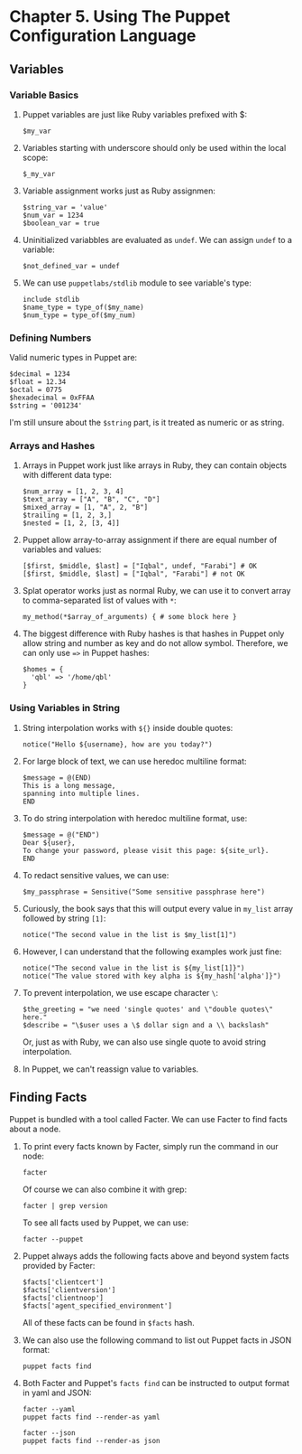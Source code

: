 # Chapter 5. Using The Puppet Configuration Language

## Variables

### Variable Basics

1. Puppet variables are just like Ruby variables prefixed with $:

     ```
     $my_var
     ```

2. Variables starting with underscore should only be used within the local scope:

     ```
     $_my_var
     ```

3. Variable assignment works just as Ruby assignmen:

     ```
     $string_var = 'value'
     $num_var = 1234
     $boolean_var = true
     ```

4. Uninitialized variabbles are evaluated as `undef`. We can assign `undef` to a variable:

     ```
     $not_defined_var = undef
     ```

5. We can use `puppetlabs/stdlib` module to see variable's type:

     ```
     include stdlib
     $name_type = type_of($my_name)
     $num_type = type_of($my_num)
     ```

### Defining Numbers

Valid numeric types in Puppet are:

```
$decimal = 1234
$float = 12.34
$octal = 0775
$hexadecimal = 0xFFAA
$string = '001234'
```

I'm still unsure about the `$string` part, is it treated as numeric or as string.

### Arrays and Hashes

1. Arrays in Puppet work just like arrays in Ruby, they can contain objects with different data type:

     ```
     $num_array = [1, 2, 3, 4]
     $text_array = ["A", "B", "C", "D"]
     $mixed_array = [1, "A", 2, "B"]
     $trailing = [1, 2, 3,]
     $nested = [1, 2, [3, 4]]
     ```

2. Puppet allow array-to-array assignment if there are equal number of variables and values:

     ```
     [$first, $middle, $last] = ["Iqbal", undef, "Farabi"] # OK
     [$first, $middle, $last] = ["Iqbal", "Farabi"] # not OK
     ```

3. Splat operator works just as normal Ruby, we can use it to convert array to comma-separated list of values with `*`:

     ```
     my_method(*$array_of_arguments) { # some block here }
     ```

4. The biggest difference with Ruby hashes is that hashes in Puppet only allow string and number as key and do not allow symbol. Therefore, we can only use `=>` in Puppet hashes:

     ```
     $homes = {
       'qbl' => '/home/qbl'
     }
     ```

### Using Variables in String

1. String interpolation works with `${}` inside double quotes:

     ```
     notice("Hello ${username}, how are you today?")
     ```

2. For large block of text, we can use heredoc multiline format:

     ```
     $message = @(END)
     This is a long message,
     spanning into multiple lines.
     END
     ```

3. To do string interpolation with heredoc multiline format, use:

     ```
     $message = @("END")
     Dear ${user},
     To change your password, please visit this page: ${site_url}.
     END
     ```

4. To redact sensitive values, we can use:

     ```
     $my_passphrase = Sensitive("Some sensitive passphrase here")
     ```

5. Curiously, the book says that this will output every value in `my_list` array followed by string `[1]`:

     ```
     notice("The second value in the list is $my_list[1]")
     ```

6. However, I can understand that the following examples work just fine:

     ```
     notice("The second value in the list is ${my_list[1]}")
     notice("The value stored with key alpha is ${my_hash['alpha']}")
     ```

7. To prevent interpolation, we use escape character `\`:

     ```
     $the_greeting = "we need 'single quotes' and \"double quotes\" here."
     $describe = "\$user uses a \$ dollar sign and a \\ backslash"
     ```

     Or, just as with Ruby, we can also use single quote to avoid string interpolation.

8. In Puppet, we can't reassign value to variables.

## Finding Facts

Puppet is bundled with a tool called Facter. We can use Facter to find facts about a node.

1. To print every facts known by Facter, simply run the command in our node:

     ```
     facter
     ```

     Of course we can also combine it with grep:

     ```
     facter | grep version
     ```

     To see all facts used by Puppet, we can use:

     ```
     facter --puppet
     ```

2. Puppet always adds the following facts above and beyond system facts provided by Facter:

     ```
     $facts['clientcert']
     $facts['clientversion']
     $facts['clientnoop']
     $facts['agent_specified_environment']
     ```

     All of these facts can be found in `$facts` hash.

3. We can also use the following command to list out Puppet facts in JSON format:

     ```
     puppet facts find
     ```

4. Both Facter and Puppet's `facts find` can be instructed to output format in yaml and JSON:

     ```
     facter --yaml
     puppet facts find --render-as yaml

     facter --json
     puppet facts find --render-as json
     ```
